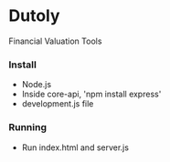 # Dutoly

Financial Valuation Tools

### Install
- Node.js
- Inside core-api, 'npm install express'
- development.js file

### Running
- Run index.html and server.js